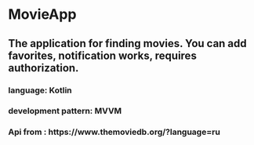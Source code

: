 <h1>MovieApp </h1>

<h2>The application for finding movies. You can add favorites, notification works, requires authorization.</h2>
<h3>language: Kotlin</h3>
<h3>development pattern: MVVM</h3>
<h3> Api from : https://www.themoviedb.org/?language=ru </h3>
